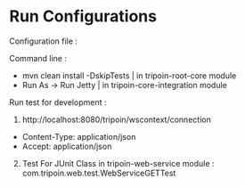 # Run Configurations

Configuration file :

Command line :
- mvn clean install -DskipTests | in tripoin-root-core module
- Run As -> Run Jetty | in tripoin-core-integration module

Run test for development : <br>
1. http://localhost:8080/tripoin/wscontext/connection<br>
  - Content-Type: application/json
  - Accept: application/json<br>
2. Test For JUnit Class in tripoin-web-service module :<br>
  com.tripoin.web.test.WebServiceGETTest